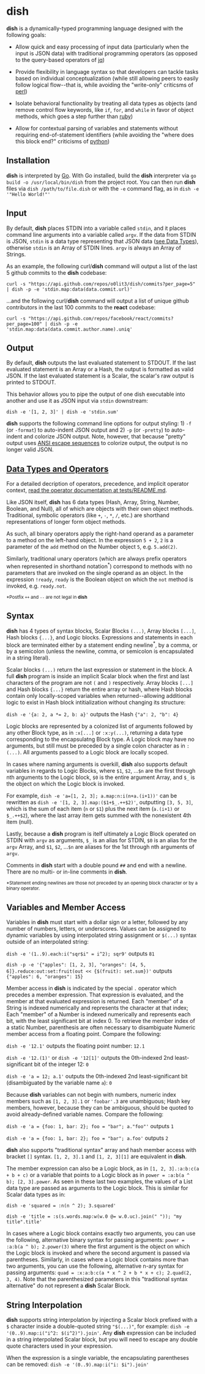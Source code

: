 # dish
**dish** is a dynamically-typed programming language designed with the following goals:

* Allow quick and easy processing of input data (particularly when the input is JSON data) with traditional programming operators (as opposed to the query-based operators of [jq](https://github.com/stedolan/jq#readme))

* Provide flexibility in language syntax so that developers can tackle tasks based on individual conceptualization (while still allowing peers to easily follow logical flow--that is, while avoiding the "write-only" criticsms of [perl](https://github.com/Perl/perl5#readme))

* Isolate behavioral functionality by treating all data types as objects (and remove control flow keywords, like `if`, `for`, and `while` in favor of object methods, which goes a step further than [ruby](https://github.com/ruby/ruby#readme))

* Allow for contextual parsing of variables and statements without requiring end-of-statement identifiers (while avoiding the "where does this block end?" criticisms of [python](https://github.com/python/cpython#readme))

## Installation
**dish** is interpreted by [Go](https://github.com/golang/go#readme). With Go installed, build the **dish** interpreter via `go build -o /usr/local/bin/dish` from the project root. You can then run **dish** files via `dish /path/to/file.dish` or with the `-e` command flag, as in `dish -e '"Hello World!"'`

## Input
By default, **dish** places STDIN into a variable called `stdin`, and it places command line arguments into a variable called `argv`. If the data from STDIN is JSON, `stdin` is a data type representing that JSON data ([see Data Types](#data-types-and-operators)), otherwise `stdin` is an Array of STDIN lines. `argv` is always an Array of Strings.

As an example, the following curl/**dish** command will output a list of the last 5 github commits to the **dish** codebase:

```curl -s "https://api.github.com/repos/o0lit3/dish/commits?per_page=5" | dish -p -e 'stdin.map:data(data.commit.url)'```

...and the following curl/**dish** command will output a list of unique github contributors in the last 100 commits to the **react** codebase:

```curl -s "https://api.github.com/repos/facebook/react/commits?per_page=100" | dish -p -e 'stdin.map:data(data.commit.author.name).uniq'```

## Output
By default, **dish** outputs the last evaluated statement to STDOUT. If the last evaluated statement is an Array or a Hash, the output is formatted as valid JSON. If the last evaluated statement is a Scalar, the scalar's raw output is printed to STDOUT.

This behavior allows you to pipe the output of one dish executable into another and use it as JSON input via `stdin` downstream:

`dish -e '[1, 2, 3]' | dish -e 'stdin.sum'`

**dish** supports the following command line options for output styling: 1) `-f` (or `-format`) to auto-indent JSON output and 2) `-p` (or `-pretty`) to auto-indent and colorize JSON output. Note, however, that because "pretty" output uses [ANSI escape sequences](https://en.wikipedia.org/wiki/ANSI_escape_code) to colorize output, the output is no longer valid JSON.

## [Data Types and Operators](tests/README.md)
For a detailed decription of operators, precedence, and implicit operator context, [read the operator documentation at tests/README.md](tests/README.md).

Like JSON itself, **dish** has 6 data types (Hash, Array, String, Number, Boolean, and Null), all of which are objects with their own object methods. Traditional, symbolic operators (like `+`, `-`, `*`, `/`, etc.) are shorthand representations of longer form object methods.

As such, all binary operators apply the right-hand operand as a parameter to a method on the left-hand object. In the expression `5 + 2`, `2` is a parameter of the `add` method on the Number object `5`, e.g. `5.add(2)`.

Similarly, traditional unary operators (which are always prefix operators when represented in shorthand notation<sup>*</sup>) correspond to methods with no parameters that are invoked on the single operand as an object. In the expression `!ready`, `ready` is the Boolean object on which the `not` method is invoked, e.g. `ready.not`.

<sub>\*Postfix `++` and `--` are not legal in **dish**</sub>

## Syntax
**dish** has 4 types of syntax blocks, Scalar Blocks `(...)`, Array blocks `[...]`, Hash blocks `{...}`, and Logic blocks. Expressions and statements in each block are terminated either by a statement ending newline<sup>*</sup>, by a comma, or by a semicolon (unless the newline, comma, or semicolon is encapsulated in a string literal).

Scalar blocks `(...)` return the last expression or statement in the block. A full **dish** program is inside an implicit Scalar block when the first and last characters of the program are not `(` and `)` respectively. Array blocks `[...]` and Hash blocks `{...}` return the entire array or hash, where Hash blocks contain only locally-scoped variables when returned--allowing additional logic to exist in Hash block intitialization without changing its structure:

`dish -e '{a: 2, a *= 2, b: a}'` outputs the Hash `{"a": 2, "b": 4}`

Logic blocks are represented by a colonized list of arguments followed by any other Block type, as in `:x[...]` or `:x:y(...)`, returning a data type corresponding to the encapsulatng Block type. A Logic block may have no arguments, but still must be preceded by a single colon character as in `:(...)`. All arguments passed to a Logic block are locally scoped.

In cases where naming arguments is overkill, **dish** also supports default variables in regards to Logic Blocks, where `$1`, `$2`, ...`$n` are the first through nth arguments to the Logic block, `$0` is the entire argument Array, and `$_` is the object on which the Logic block is invoked.

For example, `dish -e 'a=[1, 2, 3]; a.map:n:i(n+a.(i+1))'` can be rewritten as `dish -e '[1, 2, 3].map:($1+$_.++$2)'`, outputting `[3, 5, 3]`, which is the sum of each item (`n` or `$1`) plus the next item (`a.(i+1)` or `$_.++$2`), where the last array item gets summed with the nonexistent 4th item (null).

Lastly, because a **dish** program is itelf ultimately a Logic Block operated on STDIN with `argv` as arguments, `$_` is an alias for STDIN, `$0` is an alias for the `argv` Array, and `$1`, `$2`, ...`$n` are aliases for the 1st through nth arguments of `argv`.

Comments in **dish** start with a double pound `##` and end with a newline. There are no multi- or in-line comments in **dish**.

<sub>\*Statement ending newlines are those not preceded by an opening block character or by a binary operator.</sub>

## Variables and Member Access
Variables in **dish** must start with a dollar sign or a letter, followed by any number of numbers, letters, or underscores. Values can be assigned to dynamic variables by using interpolated string assignment or `$(...)` syntax outside of an interpolated string:

`dish -e '(1..9).each:i("sqr$i" = i^2); sqr9'` outputs `81`

`dish -p -e '{"apples": [1, 2, 3], "oranges": [4, 5, 6]}.reduce:out:set:fruit(out << {$(fruit): set.sum})'` outputs `{"apples": 6, "oranges": 15}`

Member access in **dish** is indicated by the special `.` operator which precedes a member expression. That expression is evaluated, and the member at that evaluated expression is returned. Each "member" of a String is indexed numerically and represents the character at that index; Each "member" of a Number is indexed numerically and represents each bit, with the least significant bit at index 0. To retrieve the member index of a static Number, parenthesis are often necessary to disambiguate Numeric member access from a floating point. Compare the following:

`dish -e '12.1'` outputs the floating point number: `12.1`

`dish -e '12.(1)'` or `dish -e '12[1]'` outputs the 0th-indexed 2nd least-significant bit of the integer 12: `0`

`dish -e 'a = 12; a.1'` outputs the 0th-indexed 2nd least-significant bit (disambiguated by the variable name `a`): `0`

Because **dish** variables can not begin with numbers, numeric index members such as `[1, 2, 3].1` or `'foobar'.3` are unambiguous; Hash key members, however, because they can be ambiguous, should be quoted to avoid already-defined variable names. Compare the following:

`dish -e 'a = {foo: 1, bar: 2}; foo = "bar"; a."foo"'` outputs `1`

`dish -e 'a = {foo: 1, bar: 2}; foo = "bar"; a.foo'` outputs `2`

**dish** also supports "traditional syntax" array and hash member access with bracket `[]` syntax. `[1, 2, 3].1` and `[1, 2, 3][1]` are equivalent in **dish**.

The member expression can also be a Logic block, as in `[1, 2, 3].:a:b:c(a + b + c)` or a variable that points to a Logic block as in `power = :a:b(a ^ b); [2, 3].power`. As seen in these last two examples, the values of a List data type are passed as arguments to the Logic block. This is similar for Scalar data types as in:

`dish -e 'squared = :n(n ^ 2); 3.squared'`

`dish -e 'title = :s(s.words.map:w(w.0 @= w.0.uc).join(" ")); "my title".title'`

In cases where a Logic block contains exactly two arguments, you can use the following, alternative binary syntax for passing arguments: `power = :a:b(a ^ b); 2.power(3)` where the first argument is the object on which the Logic block is invoked and where the second argument is passed via parentheses. Similarly, in cases where a Logic block contains more than two arguments, you can use the following, alternative n-ary syntax for passing arguments: `quad = :x:a:b:c(a * x ^ 2 + b * x + c); 2.quad(2, 3, 4)`. Note that the parenthesized parameters in this "traditional syntax alternative" do not represent a **dish** Scalar Block.

## String Interpolation
**dish** supports string interpolation by injecting a Scalar block prefixed with a `$` character inside a double-quoted string `"$(...)"`, for example: `dish -e '(0..9).map:i("i^2: $(i^2)").join'`. Any **dish** expression can be included in a string interpolated Scalar block, but you will need to escape any double quote characters used in your expression.

When the expression is a single variable, the encapsulating parentheses can be removed: `dish -e '(0..9).map:i("i: $i").join'`

